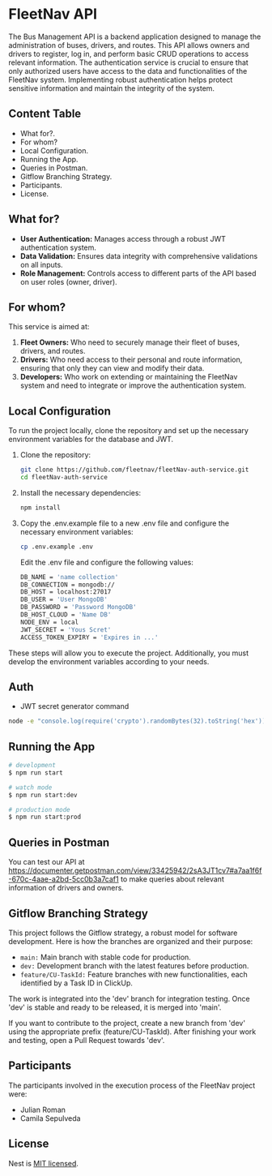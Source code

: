 
# **FleetNav API**

The Bus Management API is a backend application designed to manage the administration of buses, drivers, and routes. This API allows owners and drivers to register, log in, and perform basic CRUD operations to access relevant information. The authentication service is crucial to ensure that only authorized users have access to the data and functionalities of the FleetNav system. Implementing robust authentication helps protect sensitive information and maintain the integrity of the system.


## Content Table

* What for?.
* For whom?
* Local Configuration.
* Running the App.
* Queries in Postman.
* Gitflow Branching Strategy.
* Participants.
* License.


## What for?

* **User Authentication:** Manages access through a robust JWT authentication system.
* **Data Validation:** Ensures data integrity with comprehensive validations on all inputs.
* **Role Management:** Controls access to different parts of the API based on user roles (owner, driver).


## For whom?

This service is aimed at:

1. **Fleet Owners:** Who need to securely manage their fleet of buses, drivers, and routes.
2. **Drivers:** Who need access to their personal and route information, ensuring that only they can view and modify their data.
3. **Developers:** Who work on extending or maintaining the FleetNav system and need to integrate or improve the authentication system.


## Local Configuration

To run the project locally, clone the repository and set up the necessary environment variables for the database and JWT.

1. Clone the repository:

    ``` bash
    git clone https://github.com/fleetnav/fleetNav-auth-service.git
    cd fleetNav-auth-service
    ```

2. Install the necessary dependencies:

    ``` bash
    npm install
    ```

3. Copy the .env.example file to a new .env file and configure the necessary environment variables:

    ``` bash
    cp .env.example .env    
    ```

    Edit the .env file and configure the following values:

    ``` bash
    DB_NAME = 'name collection'
    DB_CONNECTION = mongodb://
    DB_HOST = localhost:27017
    DB_USER = 'User MongoDB'
    DB_PASSWORD = 'Password MongoDB' 
    DB_HOST_CLOUD = 'Name DB'
    NODE_ENV = local
    JWT_SECRET = 'Yous Scret'
    ACCESS_TOKEN_EXPIRY = 'Expires in ...'
    ```

These steps will allow you to execute the project. Additionally, you must develop the environment variables according to your needs.


## Auth

- JWT secret generator command

```bash
node -e "console.log(require('crypto').randomBytes(32).toString('hex'))"
```


## Running the App

```bash
# development
$ npm run start

# watch mode
$ npm run start:dev

# production mode
$ npm run start:prod
```

## Queries in Postman

You can test our API at https://documenter.getpostman.com/view/33425942/2sA3JT1cv7#a7aa1f6f-670c-4aae-a2bd-5cc0b3a7caf1 
to make queries about relevant information of drivers and owners.


## Gitflow Branching Strategy

This project follows the Gitflow strategy, a robust model for software development. Here is how the branches are organized and their purpose:

* `main:` Main branch with stable code for production. 
* `dev:` Development branch with the latest features before production. 
* `feature/CU-TaskId:` Feature branches with new functionalities, each identified by a Task ID in ClickUp.

The work is integrated into the 'dev' branch for integration testing. Once 'dev' is stable and ready to be released, it is merged into 'main'.

If you want to contribute to the project, create a new branch from 'dev' using the appropriate prefix (feature/CU-TaskId). After finishing your work and testing, open a Pull Request towards 'dev'.


## Participants

The participants involved in the execution process of the FleetNav project were:

* Julian Roman
* Camila Sepulveda


## License

Nest is [MIT licensed](LICENSE).
